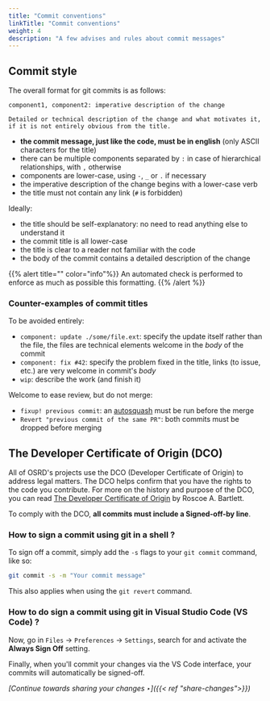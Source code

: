 ```yaml
---
title: "Commit conventions"
linkTitle: "Commit conventions"
weight: 4
description: "A few advises and rules about commit messages"
---
```


## Commit style

The overall format for git commits is as follows:

```
component1, component2: imperative description of the change

Detailed or technical description of the change and what motivates it,
if it is not entirely obvious from the title.
```

- **the commit message, just like the code, must be in english** (only ASCII characters for the title)
- there can be multiple components separated by `:` in case of hierarchical relationships, with `,` otherwise
- components are lower-case, using `-`, `_` or `.` if necessary
- the imperative description of the change begins with a lower-case verb
- the title must not contain any link (`#` is forbidden)

Ideally:

- the title should be self-explanatory: no need to read anything else to understand it
- the commit title is all lower-case
- the title is clear to a reader not familiar with the code
- the body of the commit contains a detailed description of the change

{{% alert title="" color="info"%}}
An automated check is performed to enforce as much as possible this formatting.
{{% /alert %}}

### Counter-examples of commit titles

To be avoided entirely:

- `component: update ./some/file.ext`: specify the update itself rather than the file, the files
  are technical elements welcome in the _body_ of the commit
- `component: fix #42`: specify the problem fixed in the title, links (to issue, etc.) are very
  welcome in commit's _body_
- `wip`: describe the work (and finish it)

Welcome to ease review, but do not merge:

- `fixup! previous commit`: an [autosquash](../share-changes) must be run before the merge
- `Revert "previous commit of the same PR"`: both commits must be dropped before merging

## The Developer Certificate of Origin (DCO)

All of OSRD's projects use the DCO (Developer Certificate of Origin) to address
legal matters. The DCO helps confirm that you have the rights to the code you
contribute. For more on the history and purpose of the DCO, you can read [The
Developer Certificate of Origin](https://bssw.io/blog_posts/the-developer-certificate-of-origin)
by Roscoe A. Bartlett.

To comply with the DCO, **all commits must include a Signed-off-by line**.

### How to sign a commit using git in a shell ?

To sign off a commit, simply add the `-s` flags to your `git commit` command,
like so:

```bash
git commit -s -m "Your commit message"
```
This also applies when using the `git revert` command.

### How to do sign a commit using git in Visual Studio Code (VS Code) ?

Now, go in `Files` -> `Preferences` -> `Settings`, search for and activate
the **Always Sign Off** setting.

Finally, when you'll commit your changes via the VS Code interface, your commits
will automatically be signed-off.

*[Continue towards sharing your changes ‣]({{< ref "share-changes">}})*
